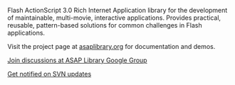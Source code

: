 Flash ActionScript 3.0 Rich Internet Application library for the development of maintainable, multi-movie, interactive applications. Provides practical, reusable, pattern-based solutions for common challenges in Flash applications.

Visit the project page at [asaplibrary.org](http://asaplibrary.org) for documentation and demos.

[Join discussions at ASAP Library Google Group](http://groups.google.com/group/asaplibrary)

[Get notified on SVN updates](http://lists.asaplibrary.org/listinfo.cgi/asaplibrary-dev-asaplibrary.org)